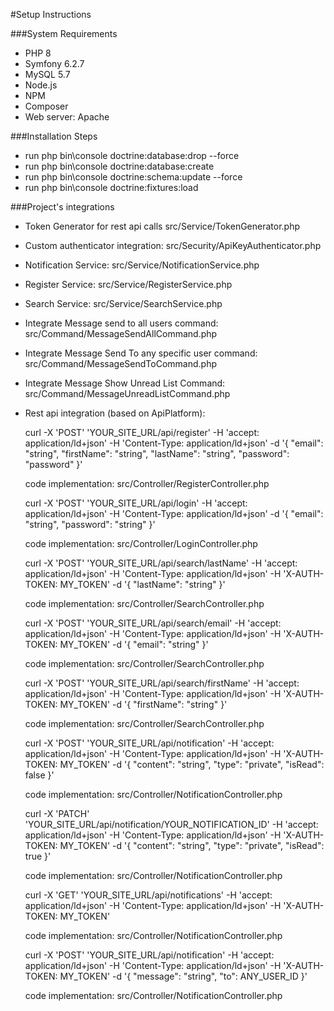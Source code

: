 #Setup Instructions

###System Requirements
- PHP 8
- Symfony 6.2.7
- MySQL 5.7
- Node.js
- NPM
- Composer
- Web server: Apache

###Installation Steps
- run php bin\console doctrine:database:drop --force
- run php bin\console doctrine:database:create
- run php bin\console doctrine:schema:update --force
- run php bin\console doctrine:fixtures:load

###Project's integrations
- Token Generator for rest api calls
    src/Service/TokenGenerator.php

- Custom authenticator integration:
    src/Security/ApiKeyAuthenticator.php

- Notification Service:
    src/Service/NotificationService.php

- Register Service:
    src/Service/RegisterService.php

- Search Service:
    src/Service/SearchService.php

- Integrate Message send to all users command:
    src/Command/MessageSendAllCommand.php

- Integrate Message Send To any specific user command:
    src/Command/MessageSendToCommand.php

- Integrate Message Show Unread List Command:
    src/Command/MessageUnreadListCommand.php

- Rest api integration (based on ApiPlatform):

    curl -X 'POST'
    'YOUR_SITE_URL/api/register'
    -H 'accept: application/ld+json'
    -H 'Content-Type: application/ld+json'
    -d '{
    "email": "string",
    "firstName": "string",
    "lastName": "string",
    "password": "password"
    }'

    code implementation: src/Controller/RegisterController.php

    curl -X 'POST'
    'YOUR_SITE_URL/api/login'
    -H 'accept: application/ld+json'
    -H 'Content-Type: application/ld+json'
    -d '{
    "email": "string",
    "password": "string"
    }'

    code implementation: src/Controller/LoginController.php

    curl -X 'POST'
    'YOUR_SITE_URL/api/search/lastName'
    -H 'accept: application/ld+json'
    -H 'Content-Type: application/ld+json'
    -H 'X-AUTH-TOKEN: MY_TOKEN'
    -d '{
    "lastName": "string"
    }'

    code implementation: src/Controller/SearchController.php

    curl -X 'POST'
    'YOUR_SITE_URL/api/search/email'
    -H 'accept: application/ld+json'
    -H 'Content-Type: application/ld+json'
    -H 'X-AUTH-TOKEN: MY_TOKEN'
    -d '{
    "email": "string"
    }'

    code implementation: src/Controller/SearchController.php

    curl -X 'POST'
    'YOUR_SITE_URL/api/search/firstName'
    -H 'accept: application/ld+json'
    -H 'Content-Type: application/ld+json'
    -H 'X-AUTH-TOKEN: MY_TOKEN'
    -d '{
    "firstName": "string"
    }'

    code implementation: src/Controller/SearchController.php

    curl -X 'POST'
    'YOUR_SITE_URL/api/notification'
    -H 'accept: application/ld+json'
    -H 'Content-Type: application/ld+json'
    -H 'X-AUTH-TOKEN: MY_TOKEN'
    -d '{
    "content": "string",
    "type": "private",
    "isRead": false
    }'
    
    code implementation: src/Controller/NotificationController.php

    curl -X 'PATCH'
    'YOUR_SITE_URL/api/notification/YOUR_NOTIFICATION_ID'
    -H 'accept: application/ld+json'
    -H 'Content-Type: application/ld+json'
    -H 'X-AUTH-TOKEN: MY_TOKEN'
    -d '{
    "content": "string",
    "type": "private",
    "isRead": true
    }'
    
    code implementation: src/Controller/NotificationController.php

    curl -X 'GET'
    'YOUR_SITE_URL/api/notifications'
    -H 'accept: application/ld+json'
    -H 'Content-Type: application/ld+json'
    -H 'X-AUTH-TOKEN: MY_TOKEN'

    code implementation: src/Controller/NotificationController.php

    curl -X 'POST'
    'YOUR_SITE_URL/api/notification'
    -H 'accept: application/ld+json'
    -H 'Content-Type: application/ld+json'
    -H 'X-AUTH-TOKEN: MY_TOKEN'
    -d '{
    "message": "string",
    "to": ANY_USER_ID
    }'
    
    code implementation: src/Controller/NotificationController.php


 